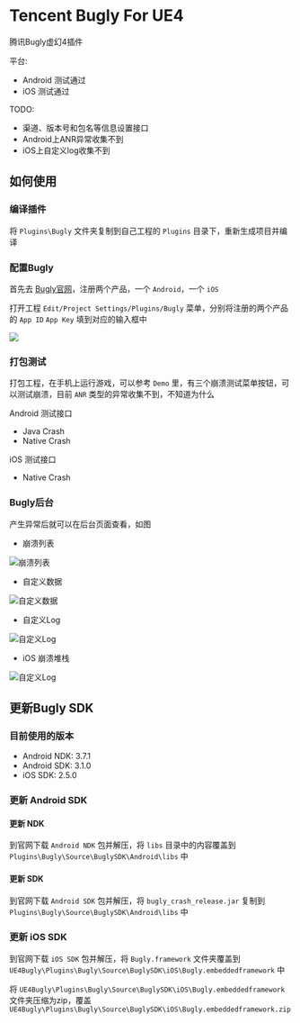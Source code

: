 # Tencent Bugly For UE4 #

腾讯Bugly虚幻4插件

平台:

* Android 测试通过
* iOS 测试通过

TODO:

* 渠道、版本号和包名等信息设置接口
* Android上ANR异常收集不到
* iOS上自定义log收集不到

## 如何使用 ##

### 编译插件 ###

将 `Plugins\Bugly` 文件夹复制到自己工程的 `Plugins` 目录下，重新生成项目并编译

### 配置Bugly ###

首先去 [Bugly官网](https://bugly.qq.com/v2)，注册两个产品，一个 `Android`，一个 `iOS`

打开工程 `Edit/Project Settings/Plugins/Bugly` 菜单，分别将注册的两个产品的 `App ID` `App Key` 填到对应的输入框中

![](Plugins/Bugly/Resources/ConfigBugly.png)

### 打包测试 ###

打包工程，在手机上运行游戏，可以参考 `Demo` 里，有三个崩溃测试菜单按钮，可以测试崩溃，目前 `ANR` 类型的异常收集不到，不知道为什么

Android 测试接口

* Java Crash
* Native Crash

iOS 测试接口

* Native Crash

### Bugly后台 ###

产生异常后就可以在后台页面查看，如图

* 崩溃列表

![崩溃列表](Plugins/Bugly/Resources/Crashes.png)

* 自定义数据

![自定义数据](Plugins/Bugly/Resources/UserData.png)

* 自定义Log

![自定义Log](Plugins/Bugly/Resources/CustomLog.png)

* iOS 崩溃堆栈

![自定义Log](Plugins/Bugly/Resources/iOSCrash.png)

## 更新Bugly SDK ##

### 目前使用的版本 ###

* Android NDK: 3.7.1
* Android SDK: 3.1.0
* iOS SDK: 2.5.0

### 更新 Android SDK ###

#### 更新 NDK ####

到官网下载 `Android NDK` 包并解压，将 `libs` 目录中的内容覆盖到 `Plugins\Bugly\Source\BuglySDK\Android\libs` 中

#### 更新 SDK ####

到官网下载 `Android SDK` 包并解压，将 `bugly_crash_release.jar` 复制到 `Plugins\Bugly\Source\BuglySDK\Android\libs` 中

### 更新 iOS SDK ###

到官网下载 `iOS SDK` 包并解压，将 `Bugly.framework` 文件夹覆盖到 `UE4Bugly\Plugins\Bugly\Source\BuglySDK\iOS\Bugly.embeddedframework` 中

将 `UE4Bugly\Plugins\Bugly\Source\BuglySDK\iOS\Bugly.embeddedframework` 文件夹压缩为zip，覆盖 `UE4Bugly\Plugins\Bugly\Source\BuglySDK\iOS\Bugly.embeddedframework.zip`